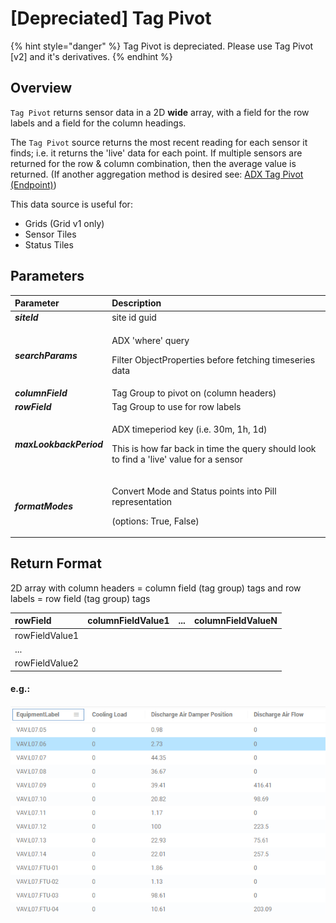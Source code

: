# \[Depreciated\] Tag Pivot

{% hint style="danger" %}
Tag Pivot is depreciated. Please use Tag Pivot \[v2\] and it's derivatives.
{% endhint %}

## Overview

`Tag Pivot` returns sensor data in a 2D **wide** array, with a field for the row labels and a field for the column headings.

The `Tag Pivot` source returns the most recent reading for each sensor it finds; i.e. it returns the 'live' data for each point. If multiple sensors are returned for the row & column combination, then the average value is returned. \(If another aggregation method is desired see: [ADX Tag Pivot \(Endpoint\)](adx-tag-pivot-endpoint.md)\)

This data source is useful for:

* Grids \(Grid v1 only\)
* Sensor Tiles
* Status Tiles

## Parameters

<table>
  <thead>
    <tr>
      <th style="text-align:left">Parameter</th>
      <th style="text-align:left">Description</th>
    </tr>
  </thead>
  <tbody>
    <tr>
      <td style="text-align:left"><em><b>siteId</b></em>
      </td>
      <td style="text-align:left">site id guid</td>
    </tr>
    <tr>
      <td style="text-align:left"><em><b>searchParams</b></em>
      </td>
      <td style="text-align:left">
        <p>ADX &apos;where&apos; query</p>
        <p>Filter ObjectProperties before fetching timeseries data</p>
      </td>
    </tr>
    <tr>
      <td style="text-align:left"><em><b>columnField</b></em>
      </td>
      <td style="text-align:left">Tag Group to pivot on (column headers)</td>
    </tr>
    <tr>
      <td style="text-align:left"><em><b>rowField</b></em>
      </td>
      <td style="text-align:left">Tag Group to use for row labels</td>
    </tr>
    <tr>
      <td style="text-align:left"><em><b>maxLookbackPeriod</b></em>
      </td>
      <td style="text-align:left">
        <p>ADX timeperiod key (i.e. 30m, 1h, 1d)</p>
        <p>This is how far back in time the query should look to find a &apos;live&apos;
          value for a sensor</p>
      </td>
    </tr>
    <tr>
      <td style="text-align:left"><em><b>formatModes</b></em>
      </td>
      <td style="text-align:left">
        <p>Convert Mode and Status points into Pill representation</p>
        <p>(options: True, False)</p>
      </td>
    </tr>
  </tbody>
</table>

## Return Format

2D array with column headers = column field \(tag group\) tags and row labels = row field \(tag group\) tags

| rowField | columnFieldValue1 | ... | columnFieldValueN |
| :--- | :--- | :--- | :--- |
| rowFieldValue1 |  |  |  |
| ... |  |  |  |
| rowFieldValue2 |  |  |  |

#### e.g.:

![rowField=EquipmentLabel; columnField=PointName](../.gitbook/assets/image%20%287%29.png)

